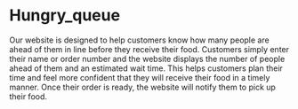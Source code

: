 # Hungry_queue

Our website is designed to help customers know how many people are ahead of them in line before they receive their food. Customers simply enter their name or order number and the website displays the number of people ahead of them and an estimated wait time. This helps customers plan their time and feel more confident that they will receive their food in a timely manner. Once their order is ready, the website will notify them to pick up their food.
